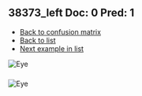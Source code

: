 ## 38373_left Doc: 0 Pred: 1
- [Back to confusion matrix](https://github.com/juliandewit/kaggle_retinopathy/blob/master/matrix.md)
- [Back to list](https://github.com/juliandewit/kaggle_retinopathy/blob/master/lists/01/list.md)
- [Next example in list](https://github.com/juliandewit/kaggle_retinopathy/blob/master/lists/01/38/38439_left.md)

![Eye](https://retinopaty.blob.core.windows.net/size1024/38373_left_0.jpeg)

### 

![Eye]()
